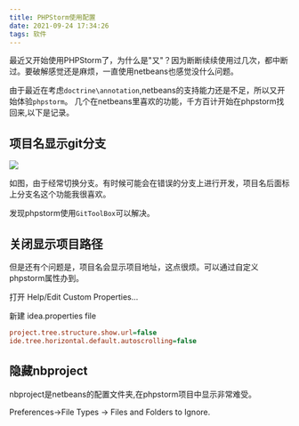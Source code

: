 ```yaml
---
title: PHPStorm使用配置
date: 2021-09-24 17:34:26
tags: 软件
---
```


最近又开始使用PHPStorm了，为什么是"又"？因为断断续续使用过几次，都中断过。要破解感觉还是麻烦，一直使用netbeans也感觉没什么问题。

由于最近在考虑`doctrine\annotation`,netbeans的支持能力还是不足，所以又开始体验`phpstorm`。
几个在netbeans里喜欢的功能，千方百计开始在phpstorm找回来,以下是记录。

<!--more-->

## 项目名显示git分支

![](https://vison-blog.oss-cn-beijing.aliyuncs.com/20210924174001.png)

如图，由于经常切换分支。有时候可能会在错误的分支上进行开发，项目名后面标上分支名这个功能我很喜欢。

发现phpstorm使用`GitToolBox`可以解决。

## 关闭显示项目路径

但是还有个问题是，项目名会显示项目地址，这点很烦。可以通过自定义phpstorm属性办到。

打开 Help/Edit Custom Properties...

新建 idea.properties file

```ini
project.tree.structure.show.url=false
ide.tree.horizontal.default.autoscrolling=false
```

## 隐藏nbproject

nbproject是netbeans的配置文件夹,在phpstorm项目中显示非常难受。

Preferences->File Types -> Files and Folders to Ignore.






